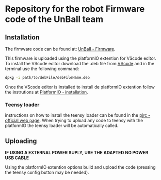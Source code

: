 # Repository for the robot Firmware code of the UnBall team
## Installation
The firmware code can be found at: [UnBall - Firmware](https://github.com/unball/Firmware.git).

This firmware is uploaded using the platformIO extention for VScode editor.
To install the VScode editor download the .deb file from [VScode](https://code.visualstudio.com/) and in the terminal use the following command: 
```bash
dpkg -i path/to/debFile/debFileName.deb 
```

Once the VScode editor is installed to install de platformIO extention follow the instrutions at [PlatformIO - installation](https://platformio.org/install/ide?install=vscode).

### Teensy loader
instructions on how to install the teensy loader can be found in the [pjrc - official web page](https://www.pjrc.com/teensy/loader_linux.html). When trying to upload any code to teensy with the platformIO the teensy loader will be automatically called.

## Uploading
**IF USING A EXTERNAL POWER SUPLY, USE THE ADAPTED NO POWER USB CABLE**

Using the platformIO extention options build and upload the code (pressing the teensy config button may be needed).